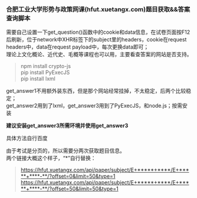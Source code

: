 ### 合肥工业大学形势与政策网课(hfut.xuetangx.com)题目获取&&答案查询脚本  
  
需要自己设置一下get_question()函数中的cookie和data信息，在试卷页面按F12后刷新，位于network中XHR标签下的subject里的headers，cookie在request headers中，data在request payload中，每次更换data即可；  
理论上文化概论、近代史、毛概等课程也可以用，主要看查答案的网站是否支持。


>npm install crypto-js  
pip install PyExecJS  
pip install lxml  

get_answer1不用额外装东西，但是那个网站经常挂掉，不太稳定，后两个比较稳定；  
get_answer2用到了lxml，get_answer3用到了PyExecJS，和node.js；按需安装  

**建议安装get_answer3所需环境并使用get_answer3**  

具体方法自行百度

由于考试是分页的，所以需要分两次获取题目信息。  
两个链接大概这个样子，“\*”自行替换：
>https://hfut.xuetangx.com/api/paper/subject/E+*****+****/E+*****+****-**/?offset=0&limit=50&type=1
https://hfut.xuetangx.com/api/paper/subject/E+*****+****/E+*****+****-**/?offset=50&limit=50&type=1
